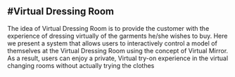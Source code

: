 #Virtual Dressing Room
---

The idea of Virtual Dressing Room is to provide the customer with the experience of dressing virtually of the garments he/she wishes to buy. Here we present a system that allows users to interactively control a model of themselves at the Virtual Dressing Room using the concept of Virtual Mirror. As a result, users can enjoy a private, Virtual try-on experience in the virtual changing rooms without actually trying the clothes

